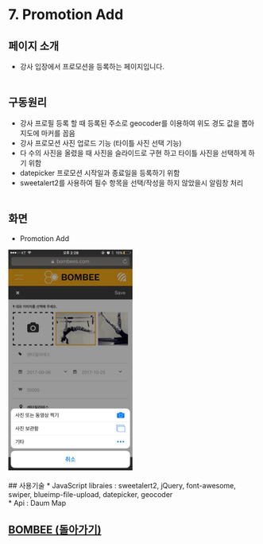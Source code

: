 # 7. Promotion Add

## 페이지 소개
* 강사 입장에서 프로모션을 등록하는 페이지입니다.
<br><br>
## 구동원리
* 강사 프로필 등록 할 때 등록된 주소로 geocoder를 이용하여 위도 경도 값을 뽑아 지도에 마커를 꼽음
* 강사 프로모션 사진 업로드 기능 (타이틀 사진 선택 기능)
* 다 수의 사진을 올렸을 때 사진을 슬라이드로 구현 하고 타이틀 사진을 선택하게 하기 위함
* datepicker 프로모션 시작일과 종료일을 등록하기 위함
* sweetalert2를 사용하여 필수 항목을 선택/작성을 하지 않았을시 알림창 처리
<br><br>
## 화면
- Promotion Add

<img src="../Image/프로모션등록.jpg" width="250">
<br><br>
## 사용기술
* JavaScript libraies : sweetalert2, jQuery, font-awesome, swiper, blueimp-file-upload, datepicker, geocoder<br>
* Api : Daum Map<br>

## [BOMBEE (돌아가기)](../../README.md)<br>
